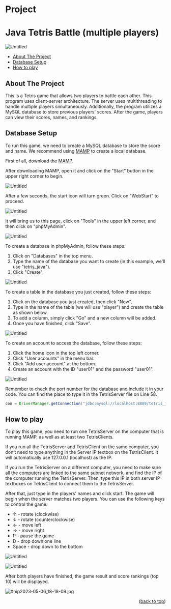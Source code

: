# Project

# Java Tetris Battle (multiple players)

![Untitled](Project%200a6e370bfd4f454187187a3f73ad3873/Untitled.gif)

- <a href="#about-the-project">About The Project</a>
- <a href="#database-setup">Database Setup</a>
- <a href="#how-to-play">How to play</a>

## About The Project

This is a Tetris game that allows two players to battle each other. This program uses client-server architecture. The server uses multithreading to handle multiple players simultaneously. Additionally, the program utilizes a MySQL database to store previous players' scores. After the game, players can view their scores, names, and rankings.

## Database Setup

To run this game, we need to create a MySQL database to store the score and name. We recommend using [MAMP](https://www.mamp.info/en/windows/) to create a local database.

First of all, download the [MAMP](https://www.mamp.info/en/windows/).

After downloading MAMP, open it and click on the "Start" button in the upper right corner to begin.

![Untitled](Project%200a6e370bfd4f454187187a3f73ad3873/Untitled.jpeg)

After a few seconds, the start icon will turn green. Click on "WebStart" to proceed.

![Untitled](Project%200a6e370bfd4f454187187a3f73ad3873/Untitled%201.jpeg)

It will bring us to this page, click on "Tools" in the upper left corner, and then click on "phpMyAdmin".

![Untitled](Project%200a6e370bfd4f454187187a3f73ad3873/Untitled.png)

To create a database in phpMyAdmin, follow these steps:

1. Click on "Databases" in the top menu.
2. Type the name of the database you want to create (in this example, we'll use "tetris_java").
3. Click "Create".

![Untitled](Project%200a6e370bfd4f454187187a3f73ad3873/Untitled%201.png)

To create a table in the database you just created, follow these steps:

1. Click on the database you just created, then click "New".
2. Type in the name of the table (we will use "player") and create the table as shown below.
3. To add a column, simply click "Go" and a new column will be added.
4. Once you have finished, click "Save".

![Untitled](Project%200a6e370bfd4f454187187a3f73ad3873/Untitled%202.png)

To create an account to access the database, follow these steps:

1. Click the home icon in the top left corner.
2. Click "User accounts" in the menu bar.
3. Click "Add user account" at the bottom.
4. Create an account with the ID "user01" and the password "user01".

![Untitled](Project%200a6e370bfd4f454187187a3f73ad3873/Untitled%202.jpeg)

Remember to check the port number for the database and include it in your code. You can find the place to type it in the TetrisServer file on Line 58.

```java
con = DriverManager.getConnection("jdbc:mysql://localhost:8889/tetris_java","user01","user01");
```

## How to play

To play this game, you need to run one TetrisServer on the computer that is running MAMP, as well as at least two TetrisClients.

If you run all the TetrisServer and TetrisClient on the same computer, you don’t need to type anything in the Server IP textbox on the TetrisClient. It will automatically use 127.0.0.1 (localhost) as the IP.

If you run the TetrisServer on a different computer, you need to make sure all the computers are linked to the same subnet network, and find the IP of the computer running the TetrisServer. Then, type this IP in both server IP textboxes on TetrisClient to connect them to the TetrisServer.

After that, just type in the players' names and click start. The game will begin when the server matches two players. You can use the following keys to control the game:

- ↑ - rotate (clockwise)
- ↓ - rotate (counterclockwise)
- ← - move left
- → - move right
- P - pause the game
- D - drop down one line
- Space - drop down to the bottom

![Untitled](Project%200a6e370bfd4f454187187a3f73ad3873/Untitled%203.jpeg)

![Untitled](Project%200a6e370bfd4f454187187a3f73ad3873/Untitled%204.jpeg)

After both players have finished, the game result and score rankings (top 10) will be displayed.

![Xnip2023-05-06_18-18-09.jpg](Project%200a6e370bfd4f454187187a3f73ad3873/Xnip2023-05-06_18-18-09.jpg)

<p align="right">(<a href="#readme-top">back to top</a>)</p>
